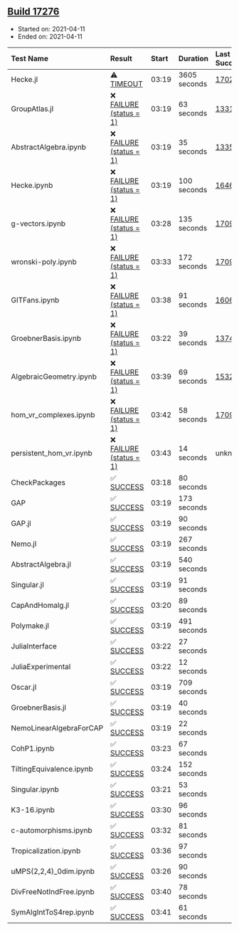 ## [Build 17276](https://oscarci.mathematik.uni-kl.de/job/oscar/17276/)

* Started on: 2021-04-11
* Ended on: 2021-04-11

| Test Name    | Result | Start | Duration | Last Success | First Failure |
|:-------------|:-------|:------|:---------|:-------------|:--------------|
| Hecke.jl | ⚠ [TIMEOUT](https://oscarci.mathematik.uni-kl.de/job/oscar/17276/artifact/logs/build-17276/Hecke.jl.log) | 03:19 | 3605 seconds | [17022](https://oscarci.mathematik.uni-kl.de/job/oscar/17022/) | [17023](https://oscarci.mathematik.uni-kl.de/job/oscar/17023/) |
| GroupAtlas.jl | ❌ [FAILURE (status = 1)](https://oscarci.mathematik.uni-kl.de/job/oscar/17276/artifact/logs/build-17276/GroupAtlas.jl.log) | 03:19 | 63 seconds | [13311](https://oscarci.mathematik.uni-kl.de/job/oscar/13311/) | [13312](https://oscarci.mathematik.uni-kl.de/job/oscar/13312/) |
| AbstractAlgebra.ipynb | ❌ [FAILURE (status = 1)](https://oscarci.mathematik.uni-kl.de/job/oscar/17276/artifact/logs/build-17276/AbstractAlgebra.ipynb.log) | 03:19 | 35 seconds | [13355](https://oscarci.mathematik.uni-kl.de/job/oscar/13355/) | [13356](https://oscarci.mathematik.uni-kl.de/job/oscar/13356/) |
| Hecke.ipynb | ❌ [FAILURE (status = 1)](https://oscarci.mathematik.uni-kl.de/job/oscar/17276/artifact/logs/build-17276/Hecke.ipynb.log) | 03:19 | 100 seconds | [16463](https://oscarci.mathematik.uni-kl.de/job/oscar/16463/) | [16464](https://oscarci.mathematik.uni-kl.de/job/oscar/16464/) |
| g-vectors.ipynb | ❌ [FAILURE (status = 1)](https://oscarci.mathematik.uni-kl.de/job/oscar/17276/artifact/logs/build-17276/g-vectors.ipynb.log) | 03:28 | 135 seconds | [17099](https://oscarci.mathematik.uni-kl.de/job/oscar/17099/) | [17100](https://oscarci.mathematik.uni-kl.de/job/oscar/17100/) |
| wronski-poly.ipynb | ❌ [FAILURE (status = 1)](https://oscarci.mathematik.uni-kl.de/job/oscar/17276/artifact/logs/build-17276/wronski-poly.ipynb.log) | 03:33 | 172 seconds | [17098](https://oscarci.mathematik.uni-kl.de/job/oscar/17098/) | [17099](https://oscarci.mathematik.uni-kl.de/job/oscar/17099/) |
| GITFans.ipynb | ❌ [FAILURE (status = 1)](https://oscarci.mathematik.uni-kl.de/job/oscar/17276/artifact/logs/build-17276/GITFans.ipynb.log) | 03:38 | 91 seconds | [16068](https://oscarci.mathematik.uni-kl.de/job/oscar/16068/) | [16069](https://oscarci.mathematik.uni-kl.de/job/oscar/16069/) |
| GroebnerBasis.ipynb | ❌ [FAILURE (status = 1)](https://oscarci.mathematik.uni-kl.de/job/oscar/17276/artifact/logs/build-17276/GroebnerBasis.ipynb.log) | 03:22 | 39 seconds | [13748](https://oscarci.mathematik.uni-kl.de/job/oscar/13748/) | [13749](https://oscarci.mathematik.uni-kl.de/job/oscar/13749/) |
| AlgebraicGeometry.ipynb | ❌ [FAILURE (status = 1)](https://oscarci.mathematik.uni-kl.de/job/oscar/17276/artifact/logs/build-17276/AlgebraicGeometry.ipynb.log) | 03:39 | 69 seconds | [15322](https://oscarci.mathematik.uni-kl.de/job/oscar/15322/) | [15323](https://oscarci.mathematik.uni-kl.de/job/oscar/15323/) |
| hom_vr_complexes.ipynb | ❌ [FAILURE (status = 1)](https://oscarci.mathematik.uni-kl.de/job/oscar/17276/artifact/logs/build-17276/hom_vr_complexes.ipynb.log) | 03:42 | 58 seconds | [17099](https://oscarci.mathematik.uni-kl.de/job/oscar/17099/) | [17100](https://oscarci.mathematik.uni-kl.de/job/oscar/17100/) |
| persistent_hom_vr.ipynb | ❌ [FAILURE (status = 1)](https://oscarci.mathematik.uni-kl.de/job/oscar/17276/artifact/logs/build-17276/persistent_hom_vr.ipynb.log) | 03:43 | 14 seconds | unknown | unknown |
| CheckPackages | ✅ [SUCCESS](https://oscarci.mathematik.uni-kl.de/job/oscar/17276/artifact/logs/build-17276/CheckPackages.log) | 03:18 | 80 seconds |  |  |
| GAP | ✅ [SUCCESS](https://oscarci.mathematik.uni-kl.de/job/oscar/17276/artifact/logs/build-17276/GAP.log) | 03:19 | 173 seconds |  |  |
| GAP.jl | ✅ [SUCCESS](https://oscarci.mathematik.uni-kl.de/job/oscar/17276/artifact/logs/build-17276/GAP.jl.log) | 03:19 | 90 seconds |  |  |
| Nemo.jl | ✅ [SUCCESS](https://oscarci.mathematik.uni-kl.de/job/oscar/17276/artifact/logs/build-17276/Nemo.jl.log) | 03:19 | 267 seconds |  |  |
| AbstractAlgebra.jl | ✅ [SUCCESS](https://oscarci.mathematik.uni-kl.de/job/oscar/17276/artifact/logs/build-17276/AbstractAlgebra.jl.log) | 03:19 | 540 seconds |  |  |
| Singular.jl | ✅ [SUCCESS](https://oscarci.mathematik.uni-kl.de/job/oscar/17276/artifact/logs/build-17276/Singular.jl.log) | 03:19 | 91 seconds |  |  |
| CapAndHomalg.jl | ✅ [SUCCESS](https://oscarci.mathematik.uni-kl.de/job/oscar/17276/artifact/logs/build-17276/CapAndHomalg.jl.log) | 03:20 | 89 seconds |  |  |
| Polymake.jl | ✅ [SUCCESS](https://oscarci.mathematik.uni-kl.de/job/oscar/17276/artifact/logs/build-17276/Polymake.jl.log) | 03:19 | 491 seconds |  |  |
| JuliaInterface | ✅ [SUCCESS](https://oscarci.mathematik.uni-kl.de/job/oscar/17276/artifact/logs/build-17276/JuliaInterface.log) | 03:22 | 27 seconds |  |  |
| JuliaExperimental | ✅ [SUCCESS](https://oscarci.mathematik.uni-kl.de/job/oscar/17276/artifact/logs/build-17276/JuliaExperimental.log) | 03:22 | 12 seconds |  |  |
| Oscar.jl | ✅ [SUCCESS](https://oscarci.mathematik.uni-kl.de/job/oscar/17276/artifact/logs/build-17276/Oscar.jl.log) | 03:19 | 709 seconds |  |  |
| GroebnerBasis.jl | ✅ [SUCCESS](https://oscarci.mathematik.uni-kl.de/job/oscar/17276/artifact/logs/build-17276/GroebnerBasis.jl.log) | 03:19 | 40 seconds |  |  |
| NemoLinearAlgebraForCAP | ✅ [SUCCESS](https://oscarci.mathematik.uni-kl.de/job/oscar/17276/artifact/logs/build-17276/NemoLinearAlgebraForCAP.log) | 03:19 | 22 seconds |  |  |
| CohP1.ipynb | ✅ [SUCCESS](https://oscarci.mathematik.uni-kl.de/job/oscar/17276/artifact/logs/build-17276/CohP1.ipynb.log) | 03:23 | 67 seconds |  |  |
| TiltingEquivalence.ipynb | ✅ [SUCCESS](https://oscarci.mathematik.uni-kl.de/job/oscar/17276/artifact/logs/build-17276/TiltingEquivalence.ipynb.log) | 03:24 | 152 seconds |  |  |
| Singular.ipynb | ✅ [SUCCESS](https://oscarci.mathematik.uni-kl.de/job/oscar/17276/artifact/logs/build-17276/Singular.ipynb.log) | 03:21 | 53 seconds |  |  |
| K3-16.ipynb | ✅ [SUCCESS](https://oscarci.mathematik.uni-kl.de/job/oscar/17276/artifact/logs/build-17276/K3-16.ipynb.log) | 03:30 | 96 seconds |  |  |
| c-automorphisms.ipynb | ✅ [SUCCESS](https://oscarci.mathematik.uni-kl.de/job/oscar/17276/artifact/logs/build-17276/c-automorphisms.ipynb.log) | 03:32 | 81 seconds |  |  |
| Tropicalization.ipynb | ✅ [SUCCESS](https://oscarci.mathematik.uni-kl.de/job/oscar/17276/artifact/logs/build-17276/Tropicalization.ipynb.log) | 03:36 | 97 seconds |  |  |
| uMPS(2,2,4)_0dim.ipynb | ✅ [SUCCESS](https://oscarci.mathematik.uni-kl.de/job/oscar/17276/artifact/logs/build-17276/uMPS-2-2-4-_0dim.ipynb.log) | 03:26 | 90 seconds |  |  |
| DivFreeNotIndFree.ipynb | ✅ [SUCCESS](https://oscarci.mathematik.uni-kl.de/job/oscar/17276/artifact/logs/build-17276/DivFreeNotIndFree.ipynb.log) | 03:40 | 78 seconds |  |  |
| SymAlgIntToS4rep.ipynb | ✅ [SUCCESS](https://oscarci.mathematik.uni-kl.de/job/oscar/17276/artifact/logs/build-17276/SymAlgIntToS4rep.ipynb.log) | 03:41 | 61 seconds |  |  |
